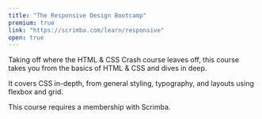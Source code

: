 ```yaml
---
title: "The Responsive Design Bootcamp"
premium: true
link: "https://scrimba.com/learn/responsive"
open: true
---
```


Taking off where the HTML & CSS Crash course leaves off, this course takes you from the basics of HTML & CSS and dives in deep.

It covers CSS in-depth, from general styling, typography, and layouts using flexbox and grid.

This course requires a membership with Scrimba.
